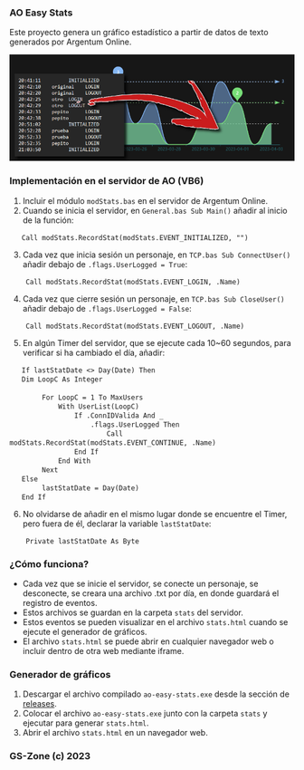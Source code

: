 ### AO Easy Stats

Este proyecto genera un gráfico estadístico a partir de datos de texto generados por Argentum Online.

![Image](https://raw.githubusercontent.com/jonathanhecl/ao-easy-stats/main/portada.png)

### Implementación en el servidor de AO (VB6)

1. Incluir el módulo `modStats.bas` en el servidor de Argentum Online.
2. Cuando se inicia el servidor, en `General.bas Sub Main()` añadir al inicio de la función:
````
   Call modStats.RecordStat(modStats.EVENT_INITIALIZED, "")
````
3. Cada vez que inicia sesión un personaje, en `TCP.bas Sub ConnectUser()` añadir debajo de `.flags.UserLogged = True`:
````
    Call modStats.RecordStat(modStats.EVENT_LOGIN, .Name)
````
4. Cada vez que cierre sesión un personaje, en `TCP.bas Sub CloseUser()` añadir debajo de `.flags.UserLogged = False`:
````
    Call modStats.RecordStat(modStats.EVENT_LOGOUT, .Name)
````
5. En algún Timer del servidor, que se ejecute cada 10~60 segundos, para verificar si ha cambiado el día, añadir:
````
   If lastStatDate <> Day(Date) Then
   Dim LoopC As Integer

        For LoopC = 1 To MaxUsers
            With UserList(LoopC)
                If .ConnIDValida And _
                    .flags.UserLogged Then
                        Call modStats.RecordStat(modStats.EVENT_CONTINUE, .Name)
                End If
            End With
        Next
   Else
        lastStatDate = Day(Date)
   End If
````
6. No olvidarse de añadir en el mismo lugar donde se encuentre el Timer, pero fuera de él, declarar la variable `lastStatDate`:
````
    Private lastStatDate As Byte
````

### ¿Cómo funciona?

* Cada vez que se inicie el servidor, se conecte un personaje, se desconecte, se creara una archivo .txt por día, en donde guardará el registro de eventos.
* Estos archivos se guardan en la carpeta `stats` del servidor.
* Estos eventos se pueden visualizar en el archivo `stats.html` cuando se ejecute el generador de gráficos.
* El archivo `stats.html` se puede abrir en cualquier navegador web o incluir dentro de otra web mediante iframe.

### Generador de gráficos

1. Descargar el archivo compilado `ao-easy-stats.exe` desde la sección de [releases](https://github.com/jonathanhecl/ao-easy-stats/releases).
2. Colocar el archivo `ao-easy-stats.exe` junto con la carpeta `stats` y ejecutar para generar `stats.html`.
3. Abrir el archivo `stats.html` en un navegador web.

### GS-Zone (c) 2023